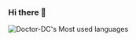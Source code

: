 ### Hi there 👋

![Doctor-DC's Most used languages](https://github-readme-stats.vercel.app/api/top-langs?username=Doctor-DC&show_icons=true&count_private=true&theme=gotham)

<!--
**Doctor-DC/Doctor-DC** is a ✨ _special_ ✨ repository because its `README.md` (this file) appears on your GitHub profile.

Here are some ideas to get you started:

- 🔭 I’m currently working on ...
- 🌱 I’m currently learning ...
- 👯 I’m looking to collaborate on ...
- 🤔 I’m looking for help with ...
- 💬 Ask me about ...
- 📫 How to reach me: ...
- 😄 Pronouns: ...
- ⚡ Fun fact: ...
-->
